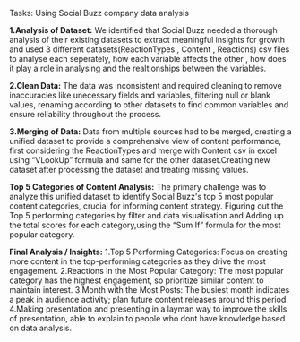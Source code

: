 Tasks:
Using Social Buzz company data analysis

**1.Analysis of Dataset:** We identified that Social Buzz needed a thorough analysis of their existing datasets to extract meaningful insights for growth and used 3 different datasets(ReactionTypes , Content ,
Reactions) csv files to analyse each seperately, how each variable affects the other , how does it play a role in analysing and the realtionships between the variables.

**2.Clean Data:** The data was inconsistent and required cleaning to remove inaccuracies like unecessary fields and variables, filtering null or blank values, renaming according to other datasets to find common 
variables and ensure reliability throughout the process. 

**3.Merging of Data:** Data from multiple sources had to be merged, creating a unified dataset to provide a comprehensive view of content performance, first considering the ReactionTypes and merge with Content csv
in excel using “VLookUp” formula and same for the other dataset.Creating new dataset after processing the dataset and treating missing values.

**Top 5 Categories of Content Analysis:** The primary challenge was to analyze this unified dataset to identify Social Buzz's top 5 most popular content categories, crucial for informing content strategy.
Figuring out the Top 5 performing categories by filter and data visualisation and Adding up the total scores for each category,using  the “Sum If” formula for the most popular category. 

**Final Analysis / Insights:**
1.Top 5 Performing Categories: Focus on creating more content in the top-performing categories as they drive the most engagement.
2.Reactions in the Most Popular Category: The most popular category has the highest engagement, so prioritize similar content to maintain interest.
3.Month with the Most Posts: The busiest month indicates a peak in audience activity; plan future content releases around this period.
4.Making presentation and presenting in a layman way to improve the skills of presentation, able to explain to people who dont have knowledge based on data analysis.



